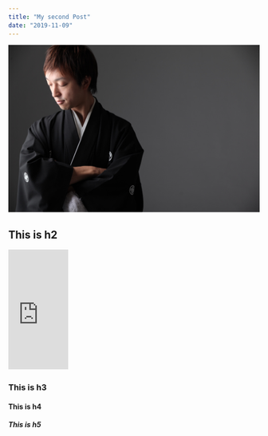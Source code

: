 ```yaml
---
title: "My second Post"
date: "2019-11-09"
---
```


![img](./tvb_0109.jpg)

## This is h2

<iframe style="width:120px;height:240px;" marginwidth="0" marginheight="0" scrolling="no" frameborder="0" src="https://rcm-fe.amazon-adsystem.com/e/cm?ref=qf_sp_asin_til&t=peanutkun-22&m=amazon&o=9&p=8&l=as1&IS2=1&detail=1&asins=4900790052&linkId=722ecbc57e1f9fa59fb886be8a6c7ff2&bc1=ffffff&lt1=_blank&fc1=333333&lc1=0066c0&bg1=ffffff&f=ifr">
</iframe>

### This is h3

#### This is h4

##### This is h5
